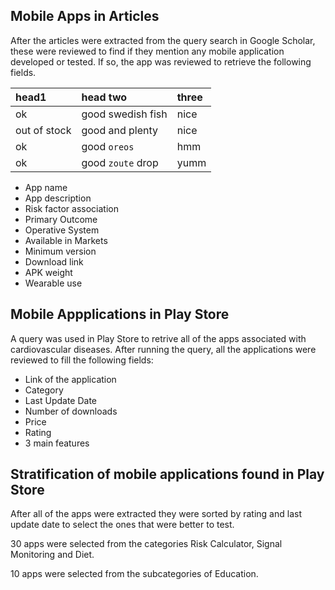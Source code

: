 ## Mobile Apps in Articles

After the articles were extracted from the query search in Google Scholar, these were reviewed to find if they mention any mobile application developed or tested. If so, the app was reviewed to retrieve the following fields.

| head1        | head two          | three |
|:-------------|:------------------|:------|
| ok           | good swedish fish | nice  |
| out of stock | good and plenty   | nice  |
| ok           | good `oreos`      | hmm   |
| ok           | good `zoute` drop | yumm  |

- App name
- App description
- Risk factor association
- Primary Outcome
- Operative System
- Available in Markets
- Minimum version
- Download link
- APK weight
- Wearable use


## Mobile Appplications in Play Store

A query was used in Play Store to retrive all of the apps associated with cardiovascular diseases. After running the query, all the applications were reviewed to fill the following fields: 

- Link of the application
- Category
- Last Update Date
- Number of downloads
- Price
- Rating
- 3 main features

## Stratification of mobile applications found in Play Store

After all of the apps were extracted they were sorted by rating and last update date to select the ones that were better to test.

30 apps were selected from the categories Risk Calculator, Signal Monitoring and Diet.

10 apps were selected from the subcategories of Education.